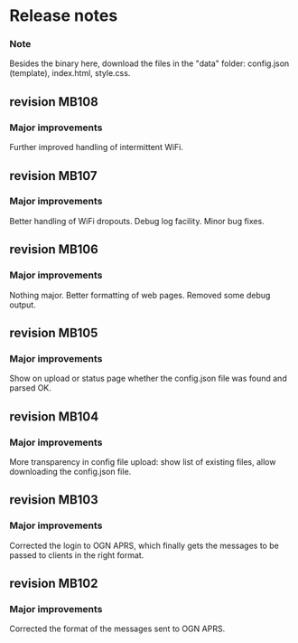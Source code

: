 # Release notes

### Note

Besides the binary here, download the files in the "data" folder: config.json (template), index.html, style.css.


## revision MB108

### Major improvements

Further improved handling of intermittent WiFi.


## revision MB107

### Major improvements

Better handling of WiFi dropouts.  Debug log facility.  Minor bug fixes.


## revision MB106

### Major improvements

Nothing major.  Better formatting of web pages.  Removed some debug output.


## revision MB105

### Major improvements

Show on upload or status page whether the config.json file was found and parsed OK.


## revision MB104

### Major improvements

More transparency in config file upload: show list of existing files, allow downloading the config.json file.


## revision MB103

### Major improvements

Corrected the login to OGN APRS, which finally gets the messages to be passed to clients in the right format.


## revision MB102

### Major improvements

Corrected the format of the messages sent to OGN APRS.

